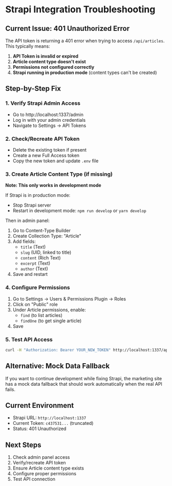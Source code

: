 # Strapi Integration Troubleshooting

## Current Issue: 401 Unauthorized Error

The API token is returning a 401 error when trying to access `/api/articles`. This typically means:

1. **API Token is invalid or expired**
2. **Article content type doesn't exist** 
3. **Permissions not configured correctly**
4. **Strapi running in production mode** (content types can't be created)

## Step-by-Step Fix

### 1. Verify Strapi Admin Access
- Go to http://localhost:1337/admin
- Log in with your admin credentials
- Navigate to Settings → API Tokens

### 2. Check/Recreate API Token
- Delete the existing token if present
- Create a new Full Access token
- Copy the new token and update `.env` file

### 3. Create Article Content Type (if missing)
**Note: This only works in development mode**

If Strapi is in production mode:
- Stop Strapi server
- Restart in development mode: `npm run develop` or `yarn develop`

Then in admin panel:
1. Go to Content-Type Builder
2. Create Collection Type: "Article"
3. Add fields:
   - `title` (Text)
   - `slug` (UID, linked to title)
   - `content` (Rich Text)
   - `excerpt` (Text)
   - `author` (Text)
4. Save and restart

### 4. Configure Permissions
1. Go to Settings → Users & Permissions Plugin → Roles
2. Click on "Public" role
3. Under Article permissions, enable:
   - `find` (to list articles)
   - `findOne` (to get single article)
4. Save

### 5. Test API Access
```bash
curl -H "Authorization: Bearer YOUR_NEW_TOKEN" http://localhost:1337/api/articles
```

## Alternative: Mock Data Fallback

If you want to continue development while fixing Strapi, the marketing site has a mock data fallback that should work automatically when the real API fails.

## Current Environment
- Strapi URL: `http://localhost:1337`
- Current Token: `c437531...` (truncated)
- Status: 401 Unauthorized

## Next Steps
1. Check admin panel access
2. Verify/recreate API token  
3. Ensure Article content type exists
4. Configure proper permissions
5. Test API connection
